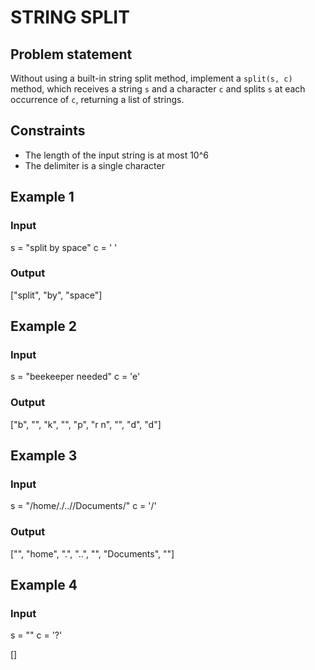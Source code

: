 # STRING SPLIT

## Problem statement

Without using a built-in string split method, implement a `split(s, c)` method, which receives a string `s` and a character
`c` and splits `s` at each occurrence of `c`, returning a list of strings.

## Constraints

- The length of the input string is at most 10^6
- The delimiter is a single character

## Example 1

### Input
s = "split by space"
c = ' '

### Output
["split", "by", "space"]


## Example 2

### Input
s = "beekeeper needed"
c = 'e'

### Output
["b", "", "k", "", "p", "r n", "", "d", "d"]

## Example 3

### Input
s = "/home/./..//Documents/" 
c = '/'

### Output
["", "home", ".", "..", "", "Documents", ""]

## Example 4

### Input
s = ""
c = '?'

[]
